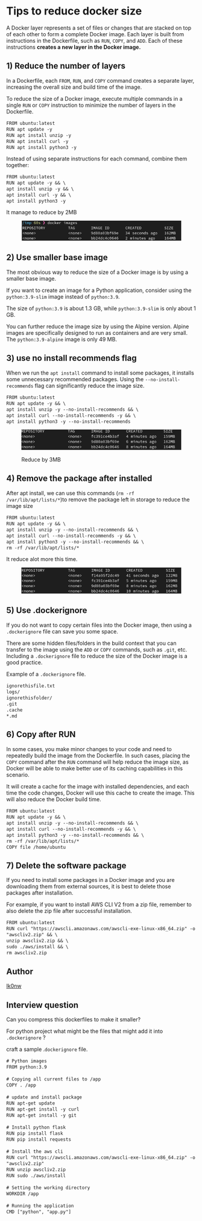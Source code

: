# Tips to reduce docker size

A Docker layer represents a set of files or changes that are stacked on top of each other to form a complete Docker image. Each layer is built from instructions in the Dockerfile, such as `RUN`, `COPY`, and `ADD`. Each of these instructions **creates a new layer in the Docker image.**

## 1) Reduce the number of layers

In a Dockerfile, each `FROM`, `RUN`, and `COPY` command creates a separate layer, increasing the overall size and build time of the image.

To reduce the size of a Docker image, execute multiple commands in a single `RUN` or `COPY` instruction to minimize the number of layers in the Dockerfile.

```docker
FROM ubuntu:latest
RUN apt update -y
RUN apt install unzip -y
RUN apt install curl -y
RUN apt install python3 -y
```

Instead of using separate instructions for each command, combine them together:

```docker
FROM ubuntu:latest
RUN apt update -y && \
apt install unzip -y && \
apt install curl -y && \
apt install python3 -y
```

It manage to reduce by 2MB

<figure><img src="../.gitbook/assets/image (37).png" alt=""><figcaption></figcaption></figure>

## 2) Use smaller base image

The most obvious way to reduce the size of a Docker image is by using a smaller base image.

If you want to create an image for a Python application, consider using the `python:3.9-slim` image instead of `python:3.9`.

The size of `python:3.9` is about 1.3 GB, while `python:3.9-slim` is only about 1 GB.

You can further reduce the image size by using the Alpine version. Alpine images are specifically designed to run as containers and are very small. The `python:3.9-alpine` image is only 49 MB.

## 3) use no install recommends flag

When we run the `apt install` command to install some packages, it installs some unnecessary recommended packages. Using the `--no-install-recommends` flag can significantly reduce the image size.

```docker
FROM ubuntu:latest
RUN apt update -y && \
apt install unzip -y --no-install-recommends && \
apt install curl --no-install-recommends -y && \
apt install python3 -y --no-install-recommends
```

<figure><img src="../.gitbook/assets/image (38).png" alt=""><figcaption><p>Reduce by 3MB</p></figcaption></figure>

## 4) Remove the package after installed

After apt install, we can use this commands (`rm -rf /var/lib/apt/lists/*`)to remove the package left in storage to reduce the image size&#x20;

```docker
FROM ubuntu:latest
RUN apt update -y && \
apt install unzip -y --no-install-recommends && \
apt install curl --no-install-recommends -y && \
apt install python3 -y --no-install-recommends && \
rm -rf /var/lib/apt/lists/*
```

It reduce alot more this time.

<figure><img src="../.gitbook/assets/image (40).png" alt=""><figcaption></figcaption></figure>

## 5) Use .dockerignore

If you do not want to copy certain files into the Docker image, then using a `.dockerignore` file can save you some space.

There are some hidden files/folders in the build context that you can transfer to the image using the `ADD` or `COPY` commands, such as `.git`, etc. Including a `.dockerignore` file to reduce the size of the Docker image is a good practice.

Example of a `.dockerignore` file.

```
ignorethisfile.txt
logs/
ignorethisfolder/
.git
.cache
*.md
```

## 6) Copy after RUN

In some cases, you make minor changes to your code and need to repeatedly build the image from the Dockerfile. In such cases, placing the `COPY` command after the `RUN` command will help reduce the image size, as Docker will be able to make better use of its caching capabilities in this scenario.

It will create a cache for the image with installed dependencies, and each time the code changes, Docker will use this cache to create the image. This will also reduce the Docker build time.

```docker
FROM ubuntu:latest
RUN apt update -y && \
apt install unzip -y --no-install-recommends && \
apt install curl --no-install-recommends -y && \
apt install python3 -y --no-install-recommends && \
rm -rf /var/lib/apt/lists/*
COPY file /home/ubuntu
```

## 7) Delete the software package

If you need to install some packages in a Docker image and you are downloading them from external sources, it is best to delete those packages after installation.

For example, if you want to install AWS CLI V2 from a zip file, remember to also delete the zip file after successful installation.

```docker
FROM ubuntu:latest
RUN curl "https://awscli.amazonaws.com/awscli-exe-linux-x86_64.zip" -o "awscliv2.zip" && \
unzip awscliv2.zip && \
sudo ./aws/install && \
rm awscliv2.zip
```

## Author

[Ik0nw](https://github.com/Ik0nw)

## Interview question

Can you compress this dockerfiles to make it smaller?

For python project what might be the files that might add it into `.dockerignore` ?

craft a sample .`dockerignore` file.

```docker
# Python images
FROM python:3.9

# Copying all current files to /app
COPY . /app

# update and install package
RUN apt-get update
RUN apt-get install -y curl
RUN apt-get install -y git

# Install python flask
RUN pip install flask
RUN pip install requests

# Install the aws cli
RUN curl "https://awscli.amazonaws.com/awscli-exe-linux-x86_64.zip" -o "awscliv2.zip"
RUN unzip awscliv2.zip
RUN sudo ./aws/install

# Setting the working directory
WORKDIR /app

# Running the application
CMD ["python", "app.py"]
```


